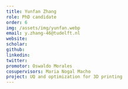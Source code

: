 ```yaml
---
title: Yunfan Zhang
role: PhD candidate
order: 6
img: /assets/img/yunfan.webp
email: y.zhang-46@tudelft.nl
website: 
scholar: 
github: 
linkedin: 
twitter: 
promotor: Oswaldo Morales
cosupervisors: Maria Nogal Macho
project: UQ and optimization for 3D printing
---
```

